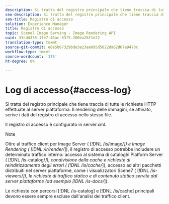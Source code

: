 ```yaml
---
description: Si tratta del registro principale che tiene traccia di tutte le richieste HTTP effettuate al server piattaforma. Il rendering delle immagini, se attivato, scrive i dati del registro di accesso nello stesso file.
seo-description: Si tratta del registro principale che tiene traccia di tutte le richieste HTTP effettuate al server piattaforma. Il rendering delle immagini, se attivato, scrive i dati del registro di accesso nello stesso file.
seo-title: Registro di accesso
solution: Experience Manager
title: Registro di accesso
topic: Scene7 Image Serving - Image Rendering API
uuid: 33cd4338-1fe7-46ac-83f5-200ea26f1e22
translation-type: tm+mt
source-git-commit: e8e5b07329bde3e23ee095d5022da62d67e9478c
workflow-type: tm+mt
source-wordcount: '175'
ht-degree: 0%

---
```



# Log di accesso{#access-log}

Si tratta del registro principale che tiene traccia di tutte le richieste HTTP effettuate al server piattaforma. Il rendering delle immagini, se attivato, scrive i dati del registro di accesso nello stesso file.

Il registro di accesso è configurato in server.xml.

>[!NOTE]
>
>Oltre al traffico client per Image Server ( [!DNL /is/image/*]) e Image Rendering ( [!DNL /ir/render/*]), il registro di accesso potrebbe includere un determinato traffico interno: accesso al sistema di cataloghi Platform Server ( [!DNL /is-catalog/*]), condivisione della cache e richieste di reindirizzamento degli errori ( [!DNL /is/cache/*]), accesso ad altri pacchetti distribuiti nel server piattaforme, come i visualizzatori Scene7 ( [!DNL /is-viewers/*]), le richieste di traffico statico e di contenuto statico servite dal server piattaforme (ad esempio [!DNL /is-docs/*]).

Le richieste con percorsi [!DNL /is-catalog] e [!DNL /is/cache] principali devono essere sempre escluse dall&#39;analisi del traffico client.
